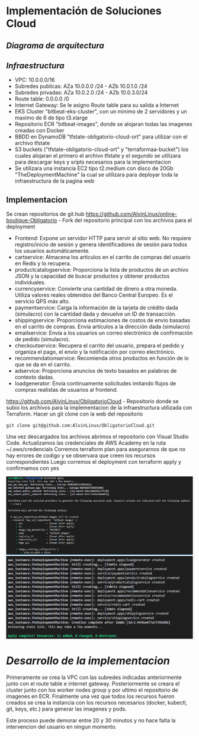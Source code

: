 # Implementación de Soluciones Cloud
## _Diagrama de arquitectura_

## _Infraestructura_
- VPC: 10.0.0.0/16
- Subredes publicas: AZa 10.0.0.0 /24 - AZb 10.0.1.0 /24
- Subredes privadas: AZa 10.0.2.0 /24 - AZb 10.0.3.0/24
- Route table: 0.0.0.0 /0 
- Internet Gateway: Se le asigno Route table para su salida a Internet
- EKS Cluster "bitbeat-eks-cluster", con un minimo de 2 servidores y un maximo de 6 de tipo t3.xlarge
- Repositorio ECR "bitbeat-images", donde se alojaran todas las imagenes creadas con Docker
- BBDD en DynamoDB "tfstate-obligatorio-cloud-ort" para utilizar con el archivo tfstate
- S3 buckets ("tfstate-obligatorio-cloud-ort" y "terraformaa-bucket") los cuales alojaran el primero el archivo tfstate y el segundo se utilizara para descargar keys y sripts necesarios para la implementacion
- Se utilizara una instancia EC2 tipo t2.medium con disco de 20Gb "TheDeploymentMachine" la cual se utilizara para deployar toda la infraestructura de la pagina web

## Implementacion
Se crean repositorios de git.hub 
https://github.com/AlvinLinux/online-boutique-Obligatorio - Fork del repositorio principal con los archivos para el deployment

- Frontend: Expone un servidor HTTP para servir al sitio web. No requiere registro/inicio de sesión y genera identificadores  de sesión para todos los usuarios automáticamente.
- cartservice: Almacena los artículos en el carrito de compras del usuario en Redis y lo recupera.
- productcatalogservice: Proporciona la lista de productos de un archivo JSON y la capacidad de buscar productos y obtener productos individuales.
- currencyservice: Convierte una cantidad de dinero a otra moneda. Utiliza valores reales obtenidos del Banco Central Europeo. Es el servicio QPS más alto.
- paymentservice: Carga la información de la tarjeta de crédito dada (simulacro) con la cantidad dada y devuelve un ID de transacción.
- shippingservice: Proporciona estimaciones de costos de envío basadas en el carrito de compras. Envía artículos a la dirección dada (simulacro)
- emailservice: Envía a los usuarios un correo electrónico de confirmación de pedido (simulacro).
- checkoutservice: Recupera el carrito del usuario, prepara el pedido y organiza el pago, el envío y la notificación por correo electrónico.
- recommendationservice: Recomienda otros productos en función de lo que se da en el carrito.
- adservice: Proporciona anuncios de texto basados en palabras de contexto dadas.
- loadgenerator: Envía continuamente solicitudes imitando flujos de compras realistas de usuarios al frontend.

https://github.com/AlvinLinux/ObligatorioCloud - Repositorio donde se subio los archivos para la implementacion de la infraestructura utilizada con Terraform.
Hacer un git clone con la web del repositorio
    
    git clone git@github.com:AlvinLinux/ObligatorioCloud.git

Una vez descargados los archivos abrimos el repositorio con Visual Studio Code.
Actualizamos las credenciales de AWS Academy en la ruta ~/.aws/credencials
Corremos terraform plan para asegurarnos de que no hay errores de codigo y se observara que creen los recursos correspondientes
Luego corremos el deployment con terraform apply y confirmamos con yes

![Terraform-apply](./imagenes/tapply.png)
![Terraform-applydone](./imagenes/tapplydone.png)


# _Desarrollo de la implementacion_

Primeramente se crea la VPC con las subredes indicadas anteriormente junto con el route table e internet gateway.
Posteriormente se creara el cluster junto con los worker nodes group y por ultimo el repositorio de imagenes en ECR.
Finalmente una vez que todos los recursos fueron creados se crea la instancia con los recursos necesarios (docker, kubectl, git, keys, etc.) para generar las imagenes y pods.

Este proceso puede demorar entre 20 y 30 minutos y no hace falta la intervencion del usuario en ningun momento.
